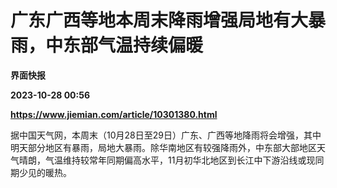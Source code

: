 # 广东广西等地本周末降雨增强局地有大暴雨，中东部气温持续偏暖
**界面快报**

**2023-10-28 00:56**

**https://www.jiemian.com/article/10301380.html**

据中国天气网，本周末（10月28日至29日）广东、广西等地降雨将会增强，其中明天部分地区有暴雨，局地大暴雨。除华南地区有较强降雨外，中东部大部地区天气晴朗，气温维持较常年同期偏高水平，11月初华北地区到长江中下游沿线或现同期少见的暖热。